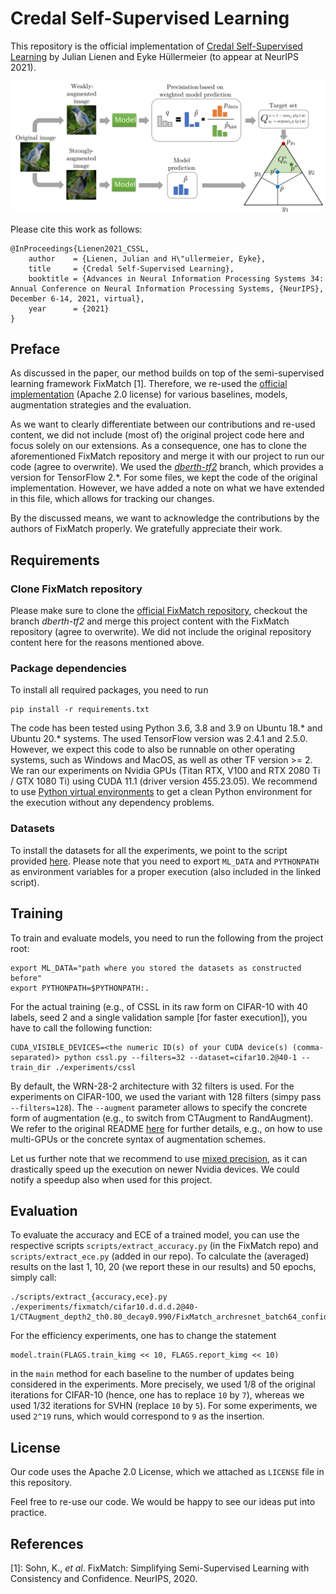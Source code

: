 # Credal Self-Supervised Learning

This repository is the official implementation of [Credal Self-Supervised Learning](https://arxiv.org/abs/2106.11853) by Julian Lienen and Eyke Hüllermeier (to appear at NeurIPS 2021). 

![Overview of CSSL for image classification](CSSL_Overview.svg)

Please cite this work as follows:

```
@InProceedings{Lienen2021_CSSL,
    author    = {Lienen, Julian and H\"ullermeier, Eyke},
    title     = {Credal Self-Supervised Learning},
    booktitle = {Advances in Neural Information Processing Systems 34: Annual Conference on Neural Information Processing Systems, {NeurIPS}, December 6-14, 2021, virtual},
    year      = {2021}
}
```

## Preface

As discussed in the paper, our method builds on top of the semi-supervised learning framework FixMatch [1]. Therefore, we re-used the [official implementation](https://github.com/google-research/fixmatch) (Apache 2.0 license) for various baselines, models, augmentation strategies and the evaluation.

As we want to clearly differentiate between our contributions and re-used content, we did not include (most of) the original project code here and focus solely on our extensions. As a consequence, one has to clone the aforementioned FixMatch repository and merge it with our project to run our code (agree to overwrite). We used the [_dberth-tf2_](https://github.com/google-research/fixmatch/tree/dberth-tf2) branch, which provides a version for TensorFlow 2.*. For some files, we kept the code of the original implementation. However, we have added a note on what we have extended in this file, which allows for tracking our changes.

By the discussed means, we want to acknowledge the contributions by the authors of FixMatch properly. We gratefully appreciate their work.

## Requirements

### Clone FixMatch repository

Please make sure to clone the [official FixMatch repository](https://github.com/google-research/fixmatch), checkout the branch _dberth-tf2_ and merge this project content with the FixMatch repository (agree to overwrite). We did not include the original repository content here for the reasons mentioned above.

### Package dependencies

To install all required packages, you need to run
```
pip install -r requirements.txt
```

The code has been tested using Python 3.6, 3.8 and 3.9 on Ubuntu 18.* and Ubuntu 20.* systems. The used TensorFlow version was 2.4.1 and 2.5.0. However, we expect this code to also be runnable on other operating systems, such as Windows and MacOS, as well as other TF version >= 2. We ran our experiments on Nvidia GPUs (Titan RTX, V100 and RTX 2080 Ti / GTX 1080 Ti) using CUDA 11.1 (driver version 455.23.05). We recommend to use [Python virtual environments](https://docs.python.org/3/tutorial/venv.html) to get a clean Python environment for the execution without any dependency problems.

### Datasets

To install the datasets for all the experiments, we point to the script provided [here](https://github.com/google-research/fixmatch#install-datasets). Please note that you need to export `ML_DATA` and `PYTHONPATH` as environment variables for a proper execution (also included in the linked script).

## Training

To train and evaluate models, you need to run the following from the project root:

```
export ML_DATA="path where you stored the datasets as constructed before"
export PYTHONPATH=$PYTHONPATH:.
```

For the actual training (e.g., of CSSL in its raw form on CIFAR-10 with 40 labels, seed 2 and a single validation sample [for faster execution]), you have to call the following function:

```
CUDA_VISIBLE_DEVICES=<the numeric ID(s) of your CUDA device(s) (comma-separated)> python cssl.py --filters=32 --dataset=cifar10.2@40-1 --train_dir ./experiments/cssl 
```

By default, the WRN-28-2 architecture with 32 filters is used. For the experiments on CIFAR-100, we used the variant with 128 filters (simpy pass `--filters=128`). The `--augment` parameter allows to specify the concrete form of augmentation (e.g., to switch from CTAugment to RandAugment). We refer to the original README [here](https://github.com/google-research/fixmatch#running) for further details, e.g., on how to use multi-GPUs or the concrete syntax of augmentation schemes.

Let us further note that we recommend to use [mixed precision](https://www.tensorflow.org/guide/mixed_precision), as it can drastically speed up the execution on newer Nvidia devices. We could notify a speedup also when used for this project.

## Evaluation

To evaluate the accuracy and ECE of a trained model, you can use the respective scripts `scripts/extract_accuracy.py` (in the FixMatch repo) and `scripts/extract_ece.py` (added in our repo). To calculate the (averaged) results on the last 1, 10, 20 (we report these in our results) and 50 epochs, simply call:

```
./scripts/extract_{accuracy,ece}.py ./experiments/fixmatch/cifar10.d.d.d.2@40-1/CTAugment_depth2_th0.80_decay0.990/FixMatch_archresnet_batch64_confidence0.95_filters32_lr0.03_nclass10_repeat4_scales3_uratio7_wd0.0005_wu1.0/
```

For the efficiency experiments, one has to change the statement 
```
model.train(FLAGS.train_kimg << 10, FLAGS.report_kimg << 10)
```
in the `main` method for each baseline to the number of updates being considered in the experiments. More precisely, we used 1/8 of the original iterations for CIFAR-10 (hence, one has to replace `10` by `7`), whereas we used 1/32 iterations for SVHN (replace `10` by `5`). For some experiments, we used `2^19` runs, which would correspond to `9` as the insertion.

## License

Our code uses the Apache 2.0 License, which we attached as `LICENSE` file in this repository. 

Feel free to re-use our code. We would be happy to see our ideas put into practice.

## References

[1]: Sohn, K., _et al_. FixMatch: Simplifying Semi-Supervised Learning with Consistency and Confidence. NeurIPS, 2020.